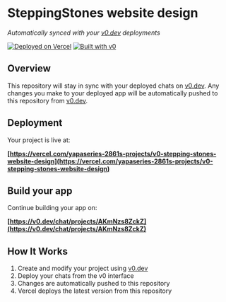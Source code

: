 # SteppingStones website design

*Automatically synced with your [v0.dev](https://v0.dev) deployments*

[![Deployed on Vercel](https://img.shields.io/badge/Deployed%20on-Vercel-black?style=for-the-badge&logo=vercel)](https://vercel.com/yapaseries-2861s-projects/v0-stepping-stones-website-design)
[![Built with v0](https://img.shields.io/badge/Built%20with-v0.dev-black?style=for-the-badge)](https://v0.dev/chat/projects/AKmNzs8ZckZ)

## Overview

This repository will stay in sync with your deployed chats on [v0.dev](https://v0.dev).
Any changes you make to your deployed app will be automatically pushed to this repository from [v0.dev](https://v0.dev).

## Deployment

Your project is live at:

**[https://vercel.com/yapaseries-2861s-projects/v0-stepping-stones-website-design](https://vercel.com/yapaseries-2861s-projects/v0-stepping-stones-website-design)**

## Build your app

Continue building your app on:

**[https://v0.dev/chat/projects/AKmNzs8ZckZ](https://v0.dev/chat/projects/AKmNzs8ZckZ)**

## How It Works

1. Create and modify your project using [v0.dev](https://v0.dev)
2. Deploy your chats from the v0 interface
3. Changes are automatically pushed to this repository
4. Vercel deploys the latest version from this repository